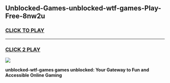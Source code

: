 
## Unblocked-Games-unblocked-wtf-games-Play-Free-8nw2u
<h3>
<a href="https://premium76.site?title=unblocked-wtf-games&ref=21A">CLICK TO PLAY</a></h3>
<hr>

<h3>
<a href="https://premium76.site?title=unblocked-wtf-games&ref=21A">CLICK 2 PLAY</a>
  
</h3>

<a href="https://premium76.site?title=unblocked-wtf-games&ref=21A"><img src="https://clearcache.store/games.png"></a>


**unblocked-wtf-games games unblocked: Your Gateway to Fun and Accessible Online Gaming**
